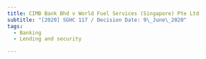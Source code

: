 ```yaml
---
title: CIMB Bank Bhd v World Fuel Services (Singapore) Pte Ltd
subtitle: "[2020] SGHC 117 / Decision Date: 9\_June\_2020"
tags:
  - Banking
  - Lending and security

---
```

